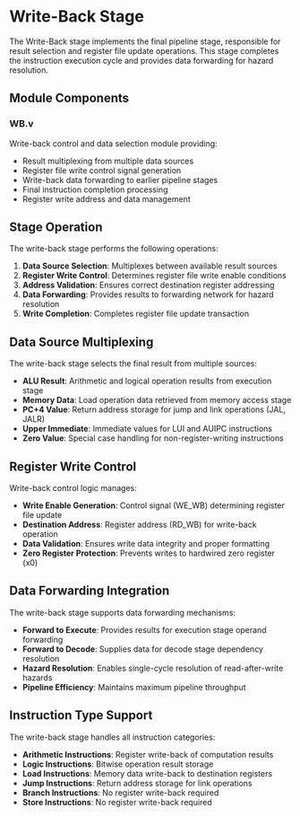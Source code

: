 # Write-Back Stage

The Write-Back stage implements the final pipeline stage, responsible for result selection and register file update operations. This stage completes the instruction execution cycle and provides data forwarding for hazard resolution.

## Module Components

### WB.v

Write-back control and data selection module providing:
- Result multiplexing from multiple data sources
- Register file write control signal generation
- Write-back data forwarding to earlier pipeline stages
- Final instruction completion processing
- Register write address and data management

## Stage Operation

The write-back stage performs the following operations:

1. **Data Source Selection**: Multiplexes between available result sources
2. **Register Write Control**: Determines register file write enable conditions
3. **Address Validation**: Ensures correct destination register addressing
4. **Data Forwarding**: Provides results to forwarding network for hazard resolution
5. **Write Completion**: Completes register file update transaction

## Data Source Multiplexing

The write-back stage selects the final result from multiple sources:

- **ALU Result**: Arithmetic and logical operation results from execution stage
- **Memory Data**: Load operation data retrieved from memory access stage  
- **PC+4 Value**: Return address storage for jump and link operations (JAL, JALR)
- **Upper Immediate**: Immediate values for LUI and AUIPC instructions
- **Zero Value**: Special case handling for non-register-writing instructions

## Register Write Control

Write-back control logic manages:

- **Write Enable Generation**: Control signal (WE_WB) determining register file update
- **Destination Address**: Register address (RD_WB) for write-back operation
- **Data Validation**: Ensures write data integrity and proper formatting
- **Zero Register Protection**: Prevents writes to hardwired zero register (x0)

## Data Forwarding Integration

The write-back stage supports data forwarding mechanisms:

- **Forward to Execute**: Provides results for execution stage operand forwarding
- **Forward to Decode**: Supplies data for decode stage dependency resolution
- **Hazard Resolution**: Enables single-cycle resolution of read-after-write hazards
- **Pipeline Efficiency**: Maintains maximum pipeline throughput

## Instruction Type Support

The write-back stage handles all instruction categories:

- **Arithmetic Instructions**: Register write-back of computation results
- **Logic Instructions**: Bitwise operation result storage
- **Load Instructions**: Memory data write-back to destination registers
- **Jump Instructions**: Return address storage for link operations
- **Branch Instructions**: No register write-back required
- **Store Instructions**: No register write-back required
